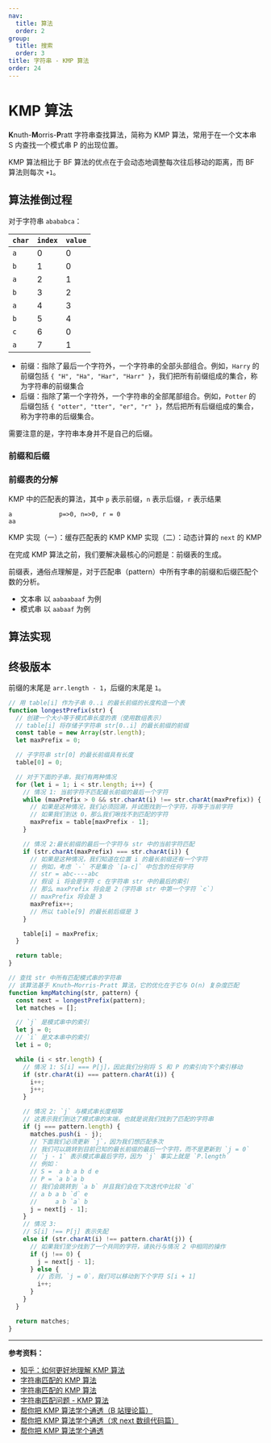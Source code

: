 ```yaml
---
nav:
  title: 算法
  order: 2
group:
  title: 搜索
  order: 3
title: 字符串 - KMP 算法
order: 24
---
```


# KMP 算法

**K**nuth-**M**orris-**P**ratt 字符串查找算法，简称为 KMP 算法，常用于在一个文本串 S 内查找一个模式串 P 的出现位置。

KMP 算法相比于 BF 算法的优点在于会动态地调整每次往后移动的距离，而 BF 算法则每次 `+1`。

## 算法推倒过程

对于字符串 `abababca`：

| `char` | `index` | `value` |
| :----- | :------ | :------ |
| `a`    | 0       | 0       |
| `b`    | 1       | 0       |
| `a`    | 2       | 1       |
| `b`    | 3       | 2       |
| `a`    | 4       | 3       |
| `b`    | 5       | 4       |
| `c`    | 6       | 0       |
| `a`    | 7       | 1       |

- 前缀：指除了最后一个字符外，一个字符串的全部头部组合。例如，`Harry` 的前缀包括 `{ "H", "Ha", "Har", "Harr" }`，我们把所有前缀组成的集合，称为字符串的前缀集合
- 后缀：指除了第一个字符外，一个字符串的全部尾部组合。例如，`Potter` 的后缀包括 `{ "otter", "tter", "er", "r" }`，然后把所有后缀组成的集合，称为字符串的后缀集合。

需要注意的是，字符串本身并不是自己的后缀。

### 前缀和后缀

### 前缀表的分解

KMP 中的匹配表的算法，其中 `p` 表示前缀，`n` 表示后缀，`r` 表示结果

```
a             p=>0, n=>0, r = 0
aa
```

KMP 实现（一）：缓存匹配表的 KMP
KMP 实现（二）：动态计算的 `next` 的 KMP

在完成 KMP 算法之前，我们要解决最核心的问题是：前缀表的生成。

前缀表，通俗点理解是，对于匹配串（pattern）中所有字串的前缀和后缀匹配个数的分析。

- 文本串 以 `aabaabaaf` 为例
- 模式串 以 `aabaaf` 为例

## 算法实现

## 终极版本

前缀的末尾是 `arr.length - 1`，后缀的末尾是 `1`。

```js
// 用 table[i] 作为子串 0..i 的最长前缀的长度构造一个表
function longestPrefix(str) {
  // 创建一个大小等于模式串长度的表（使用数组表示）
  // table[i] 将存储子字符串 str[0..i] 的最长前缀的前缀
  const table = new Array(str.length);
  let maxPrefix = 0;

  // 子字符串 str[0] 的最长前缀具有长度
  table[0] = 0;

  // 对于下面的子串，我们有两种情况
  for (let i = 1; i < str.length; i++) {
    // 情况 1: 当前字符不匹配最长前缀的最后一个字符
    while (maxPrefix > 0 && str.charAt(i) !== str.charAt(maxPrefix)) {
      // 如果是这种情况，我们必须回溯，并试图找到一个字符，将等于当前字符
      // 如果我们到达 0，那么我们啾找不到匹配的字符
      maxPrefix = table[maxPrefix - 1];
    }

    // 情况 2:最长前缀的最后一个字符与 str 中的当前字符匹配
    if (str.charAt(maxPrefix) === str.charAt(i)) {
      // 如果是这种情况，我们知道在位置 i 的最长前缀还有一个字符
      // 例如，考虑 `-` 不是集合 `[a-c]` 中包含的任何字符
      // str = abc----abc
      // 假设 i 将会是字符 c 在字符串 str 中的最后的索引
      // 那么 maxPrefix 将会是 2（字符串 str 中第一个字符 `c`）
      // maxPrefix 将会是 3
      maxPrefix++;
      // 所以 table[9] 的最长前后缀是 3
    }

    table[i] = maxPrefix;
  }

  return table;
}

// 查找 str 中所有匹配模式串的字符串
// 该算法基于 Knuth—Morris-Pratt 算法，它的优化在于它与 O(n) 复杂度匹配
function kmpMatching(str, pattern) {
  const next = longestPrefix(pattern);
  let matches = [];

  // `j` 是模式串中的索引
  let j = 0;
  // `i` 是文本串中的索引
  let i = 0;

  while (i < str.length) {
    // 情况 1: S[i] === P[j]，因此我们分别将 S 和 P 的索引向下个索引移动
    if (str.charAt(i) === pattern.charAt(i)) {
      i++;
      j++;
    }

    // 情况 2: `j` 与模式串长度相等
    // 这表示我们到达了模式串的末端，也就是说我们找到了匹配的字符串
    if (j === pattern.length) {
      matches.push(i - j);
      // 下面我们必须更新 `j`，因为我们想匹配多次
      // 我们可以跳转到目前已知的最长前缀的最后一个字符，而不是更新到 `j = 0`
      // `j - 1` 表示模式串最后字符，因为 `j` 事实上就是 `P.length`
      // 例如：
      // S =  a b a b d e
      // P = `a b`a b
      // 我们会跳转到 `a b` 并且我们会在下次迭代中比较 `d`
      // a b a b `d` e
      //     a b `a` b
      j = next[j - 1];
    }
    // 情况 3:
    // S[i] !== P[j] 表示失配
    else if (str.charAt(i) !== pattern.charAt(j)) {
      // 如果我们至少找到了一个共同的字符，请执行与情况 2 中相同的操作
      if (j !== 0) {
        j = next[j - 1];
      } else {
        // 否则，`j = 0`，我们可以移动到下个字符 S[i + 1]
        i++;
      }
    }
  }

  return matches;
}
```

---

**参考资料：**

- [知乎：如何更好地理解 KMP 算法](https://www.zhihu.com/question/21923021)
- [字符串匹配的 KMP 算法](http://www.ruanyifeng.com/blog/2013/05/Knuth%E2%80%93Morris%E2%80%93Pratt_algorithm.html)
- [字符串匹配的 KMP 算法](http://www.ruanyifeng.com/blog/2013/05/Knuth%E2%80%93Morris%E2%80%93Pratt_algorithm.html)
- [字符串匹配问题 - KMP 算法](https://juejin.im/post/6844904134861127688)
- [帮你把 KMP 算法学个通透（B 站理论篇）](https://www.bilibili.com/video/BV1PD4y1o7nd/)
- [帮你把 KMP 算法学个通透（求 next 数组代码篇）](https://www.bilibili.com/video/BV1M5411j7Xx)
- [帮你把 KMP 算法学个通透](https://leetcode-cn.com/problems/implement-strstr/solution/bang-ni-ba-kmpsuan-fa-xue-ge-tong-tou-ming-ming-ba/)
